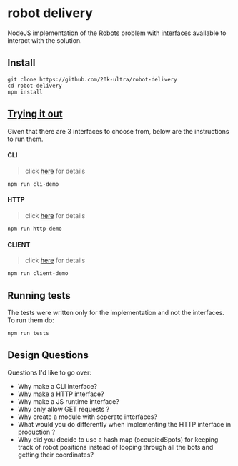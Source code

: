 # robot delivery

NodeJS implementation of the [Robots](robots.md) problem with [interfaces](interfaces/README.md) available to interact with the solution.

## **Install**

```
git clone https://github.com/20k-ultra/robot-delivery
cd robot-delivery
npm install
```

## **[Trying it out](#trying-it-out)**

Given that there are 3 interfaces to choose from, below are the instructions to run them.

#### CLI
> click [here](interfaces/README.md/#cli) for details


```
npm run cli-demo
```

#### HTTP
> click [here](interfaces/README.md/#http) for details

```
npm run http-demo
```

#### CLIENT
> click [here](interfaces/README.md/#client) for details

```
npm run client-demo
```

## **Running tests**

The tests were written only for the implementation and not the interfaces. To run them do:

```
npm run tests
```

## **Design Questions**

Questions I'd like to go over:

- Why make a CLI interface?
- Why make a HTTP interface?
- Why make a JS runtime interface?
- Why only allow GET requests ?
- Why create a module with seperate interfaces?
- What would you do differently when implementing the HTTP interface in production ?
- Why did you decide to use a hash map (occupiedSpots) for keeping track of robot positions instead of looping through all the bots and getting their coordinates?